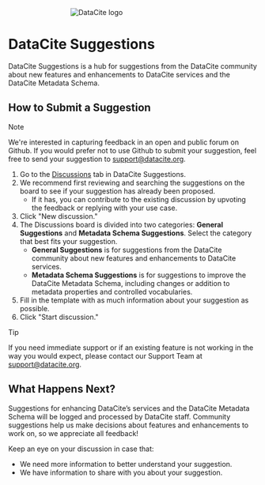 <img src="https://camo.githubusercontent.com/2bc643228dd0fda4703986d3a364bd2cac7f2cc2ba84b1f694c195384e118c20/68747470733a2f2f64617461636974652e6f72672f77702d636f6e74656e742f75706c6f6164732f323032332f30382f44617461436974652d4c6f676f5f7072696d6172792e737667" alt="DataCite logo" data-canonical-src="https://datacite.org/wp-content/uploads/2023/08/DataCite-Logo_primary.svg" style="max-width: 50%; display: block; margin: auto;"> 

# DataCite Suggestions
DataCite Suggestions is a hub for suggestions from the DataCite community about new features and enhancements to DataCite services and the DataCite Metadata Schema. 

## How to Submit a Suggestion
> [!NOTE]
> We're interested in capturing feedback in an open and public forum on Github. If you would prefer not to use Github to submit your suggestion, feel free to send your suggestion to support@datacite.org. 

1. Go to the [Discussions](https://github.com/datacite/datacite-suggestions/discussions) tab in DataCite Suggestions. 
2. We recommend first reviewing and searching the suggestions on the board to see if your suggestion has already been proposed.
   - If it has, you can contribute to the existing discussion by upvoting the feedback or replying with your use case. 
4. Click "New discussion." 
5. The Discussions board is divided into two categories: **General Suggestions** and **Metadata Schema Suggestions**. Select the category that best fits your suggestion.
    - **General Suggestions** is for suggestions from the DataCite community about new features and enhancements to DataCite services.
    - **Metadata Schema Suggestions** is for suggestions to improve the DataCite Metadata Schema, including changes or addition to metadata properties and controlled vocabularies.
4. Fill in the template with as much information about your suggestion as possible.
5. Click "Start discussion." 
> [!TIP]
> If you need immediate support or if an existing feature is not working in the way you would expect, please contact our Support Team at [support@datacite.org](mailto:support@datacite.org).

## What Happens Next?
Suggestions for enhancing DataCite’s services and the DataCite Metadata Schema will be logged and processed by DataCite staff. Community suggestions help us make decisions about features and enhancements to work on, so we appreciate all feedback!

Keep an eye on your discussion in case that:
 - We need more information to better understand your suggestion. 
 - We have information to share with you about your suggestion.
